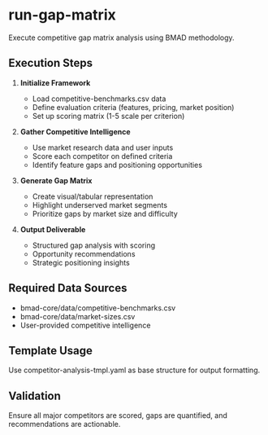 # run-gap-matrix

Execute competitive gap matrix analysis using BMAD methodology.

## Execution Steps

1. **Initialize Framework**
   - Load competitive-benchmarks.csv data
   - Define evaluation criteria (features, pricing, market position)
   - Set up scoring matrix (1-5 scale per criterion)

2. **Gather Competitive Intelligence**
   - Use market research data and user inputs
   - Score each competitor on defined criteria
   - Identify feature gaps and positioning opportunities

3. **Generate Gap Matrix**
   - Create visual/tabular representation
   - Highlight underserved market segments
   - Prioritize gaps by market size and difficulty

4. **Output Deliverable**
   - Structured gap analysis with scoring
   - Opportunity recommendations
   - Strategic positioning insights

## Required Data Sources
- bmad-core/data/competitive-benchmarks.csv
- bmad-core/data/market-sizes.csv
- User-provided competitive intelligence

## Template Usage
Use competitor-analysis-tmpl.yaml as base structure for output formatting.

## Validation
Ensure all major competitors are scored, gaps are quantified, and recommendations are actionable.
